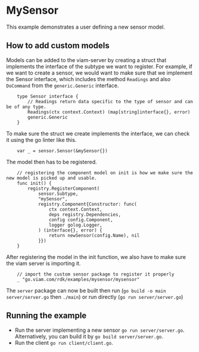 # MySensor

This example demonstrates a user defining a new sensor model.


## How to add custom models

Models can be added to the viam-server by creating a struct that implements the interface of the subtype we want to register.
For example, if we want to create a sensor, we would want to make sure that we implement the Sensor interface, which includes the method `Readings` and also `DoCommand` from the `generic.Generic` interface.

```
    type Sensor interface {
        // Readings return data specific to the type of sensor and can be of any type.
        Readings(ctx context.Context) (map[string]interface{}, error)
        generic.Generic
    }
```

To make sure the struct we create implements the interface, we can check it using the go linter like this.
```
    var _ = sensor.Sensor(&mySensor{})
```

The model then has to be registered.

```
    // registering the component model on init is how we make sure the new model is picked up and usable.
    func init() {
        registry.RegisterComponent(
            sensor.Subtype,
            "mySensor",
            registry.Component{Constructor: func(
                ctx context.Context,
                deps registry.Dependencies,
                config config.Component,
                logger golog.Logger,
            ) (interface{}, error) {
                return newSensor(config.Name), nil
            }})
    }
```

After registering the model in the init function, we also have to make sure the viam server is importing it.
```
	// import the custom sensor package to register it properly
	_ "go.viam.com/rdk/examples/mysensor/mysensor"
```

The `server` package can now be built then run (`go build -o main server/server.go` then `./main`) or run directly (`go run server/server.go`)
## Running the example

* Run the server implementing a new sensor `go run server/server.go`. Alternatively, you can build it by `go build server/server.go`.
* Run the client `go run client/client.go`.
